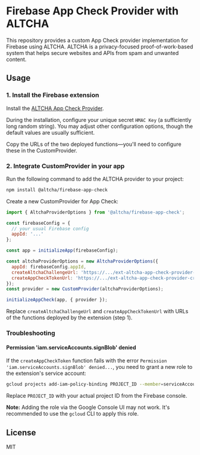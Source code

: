 # Firebase App Check Provider with ALTCHA

This repository provides a custom App Check provider implementation for Firebase using ALTCHA. ALTCHA is a privacy-focused proof-of-work-based system that helps secure websites and APIs from spam and unwanted content.

## Usage

### 1. Install the Firebase extension

Install the [ALTCHA App Check Provider](https://console.firebase.google.com/u/0/project/_/extensions/install?ref=altcha%2Faltcha-app-check-provider@0.0.4-alpha.0).

During the installation, configure your unique secret `HMAC Key` (a sufficiently long random string). You may adjust other configuration options, though the default values are usually sufficient.

Copy the URLs of the two deployed functions—you'll need to configure these in the CustomProvider.

### 2. Integrate CustomProvider in your app

Run the following command to add the ALTCHA provider to your project:

```sh
npm install @altcha/firebase-app-check
```

Create a new CustomProvider for App Check:

```js
import { AltchaProviderOptions } from '@altcha/firebase-app-check';

const firebaseConfig = {
  // your usual Firebase config
  appId: '...'
};

const app = initializeApp(firebaseConfig);

const altchaProviderOptions = new AltchaProviderOptions({
  appId: firebaseConfig.appId,
  createAltchaChallengeUrl: 'https://.../ext-altcha-app-check-provider-createAltchaChallenge',
  createAppCheckTokenUrl: 'https://.../ext-altcha-app-check-provider-createAppCheckToken',
});
const provider = new CustomProvider(altchaProviderOptions);

initializeAppCheck(app, { provider });
```

Replace `createAltchaChallengeUrl` and `createAppCheckTokenUrl` with URLs of the functions deployed by the extension (step 1).

### Troubleshooting

#### Permission 'iam.serviceAccounts.signBlob' denied

If the `createAppCheckToken` function fails with the error `Permission 'iam.serviceAccounts.signBlob' denied...`, you need to grant a new role to the extension's service account:

```sh
gcloud projects add-iam-policy-binding PROJECT_ID --member=serviceAccount:ext-altcha-app-check-provider@PROJECT_ID.iam.gserviceaccount.com --role='roles/iam.serviceAccountTokenCreator'
```

Replace `PROJECT_ID` with your actual project ID from the Firebase console.

**Note:** Adding the role via the Google Console UI may not work. It's recommended to use the `gcloud` CLI to apply this role.

## License

MIT